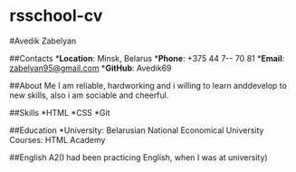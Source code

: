 # rsschool-cv
#Avedik Zabelyan

##Contacts
***Location**: Minsk, Belarus
***Phone**: +375 44 7-- 70 81
***Email**: zabelyan95@gmail.com
***GitHub**: Avedik69

##About Me
I am reliable, hardworking and i willing to learn anddevelop to new skills, also i am sociable and cheerful.

##Skills
*HTML
*CSS
*Git

##Education
*University: Belarusian National Economical University
Courses: HTML Academy

##English
A2(I had been practicing English, when I was at university)

